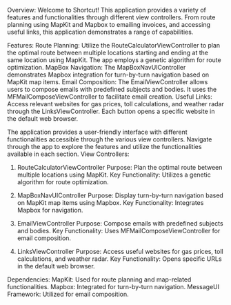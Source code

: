 Overview:
Welcome to Shortcut! This application provides a variety of features and functionalities through different view controllers. From route planning using MapKit and Mapbox to emailing invoices, and accessing useful links, this application demonstrates a range of capabilities.

Features:
Route Planning: Utilize the RouteCalculatorViewController to plan the optimal route between multiple locations starting and ending at the same location using MapKit. The app employs a genetic algorithm for route optimization.
MapBox Navigation: The MapBoxNavUIController demonstrates Mapbox integration for turn-by-turn navigation based on MapKit map items.
Email Composition: The EmailViewController allows users to compose emails with predefined subjects and bodies. It uses the MFMailComposeViewController to facilitate email creation.
Useful Links: Access relevant websites for gas prices, toll calculations, and weather radar through the LinksViewController. Each button opens a specific website in the default web browser.

The application provides a user-friendly interface with different functionalities accessible through the various view controllers. Navigate through the app to explore the features and utilize the functionalities available in each section.
View Controllers:
1. RouteCalculatorViewController
Purpose: Plan the optimal route between multiple locations using MapKit.
Key Functionality: Utilizes a genetic algorithm for route optimization.

2. MapBoxNavUIController
Purpose: Display turn-by-turn navigation based on MapKit map items using Mapbox.
Key Functionality: Integrates Mapbox for navigation.

3. EmailViewController
Purpose: Compose emails with predefined subjects and bodies.
Key Functionality: Uses MFMailComposeViewController for email composition.

4. LinksViewController
Purpose: Access useful websites for gas prices, toll calculations, and weather radar.
Key Functionality: Opens specific URLs in the default web browser.

Dependencies:
MapKit: Used for route planning and map-related functionalities.
Mapbox: Integrated for turn-by-turn navigation.
MessageUI Framework: Utilized for email composition.
